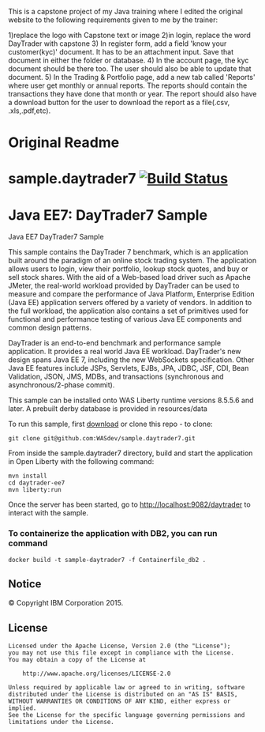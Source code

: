 This is a capstone project of my Java training where I edited the original website to the following requirements given to me by the trainer:

1)replace the logo with Capstone text or image
2)in login, replace the word DayTrader with capstone
3) In register form, add a field 'know your customer(kyc)' document. It has to be an attachment input. Save that document in either the folder or database.
4) In the account page, the kyc document should be there too. The user should also be able to update that document.
5) In the Trading & Portfolio page, add a new tab called 'Reports' where user get monthly or annual reports. The reports should contain the transactions they have done that month or year. The report should also have a download button for the user to download the report as a file(.csv, .xls,.pdf,etc).
# Original Readme
# sample.daytrader7 [![Build Status](https://travis-ci.org/WASdev/sample.daytrader7.svg?branch=master)](https://travis-ci.org/WASdev/sample.daytrader7)

# Java EE7: DayTrader7 Sample

Java EE7 DayTrader7 Sample


This sample contains the DayTrader 7 benchmark, which is an application built around the paradigm of an online stock trading system. The application allows users to login, view their portfolio, lookup stock quotes, and buy or sell stock shares. With the aid of a Web-based load driver such as Apache JMeter, the real-world workload provided by DayTrader can be used to measure and compare the performance of Java Platform, Enterprise Edition (Java EE) application servers offered by a variety of vendors. In addition to the full workload, the application also contains a set of primitives used for functional and performance testing of various Java EE components and common design patterns.

DayTrader is an end-to-end benchmark and performance sample application. It provides a real world Java EE workload. DayTrader's new design spans Java EE 7, including the new WebSockets specification. Other Java EE features include JSPs, Servlets, EJBs, JPA, JDBC, JSF, CDI, Bean Validation, JSON, JMS, MDBs, and transactions (synchronous and asynchronous/2-phase commit).

This sample can be installed onto WAS Liberty runtime versions 8.5.5.6 and later. A prebuilt derby database is provided in resources/data

To run this sample, first [download](https://github.com/WASdev/sample.daytrader7/archive/master.zip) or clone this repo - to clone:
```
git clone git@github.com:WASdev/sample.daytrader7.git
```

From inside the sample.daytrader7 directory, build and start the application in Open Liberty with the following command:
```
mvn install
cd daytrader-ee7
mvn liberty:run
```

Once the server has been started, go to [http://localhost:9082/daytrader](http://localhost:9082/daytrader) to interact with the sample.

### To containerize the application with DB2, you can run command 
```
docker build -t sample-daytrader7 -f Containerfile_db2 .
```

## Notice

© Copyright IBM Corporation 2015.

## License

```text
Licensed under the Apache License, Version 2.0 (the "License");
you may not use this file except in compliance with the License.
You may obtain a copy of the License at

    http://www.apache.org/licenses/LICENSE-2.0

Unless required by applicable law or agreed to in writing, software
distributed under the License is distributed on an "AS IS" BASIS,
WITHOUT WARRANTIES OR CONDITIONS OF ANY KIND, either express or implied.
See the License for the specific language governing permissions and
limitations under the License.
````
